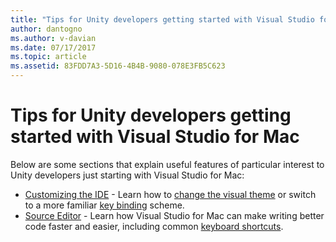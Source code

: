 ```yaml
---
title: "Tips for Unity developers getting started with Visual Studio for Mac"
author: dantogno
ms.author: v-davian
ms.date: 07/17/2017
ms.topic: article
ms.assetid: 83FDD7A3-5D16-4B4B-9080-078E3FB5C623
---
```



# Tips for Unity developers getting started with Visual Studio for Mac 

Below are some sections that explain useful features of particular interest to Unity developers just starting with Visual Studio for Mac:

* [Customizing the IDE](https://docs.microsoft.com/en-us/visualstudio/mac/customizing-the-ide) - Learn how to [change the visual theme](https://docs.microsoft.com/en-us/visualstudio/mac/customizing-the-ide#dark-theme) or switch to a more familiar [key binding](https://docs.microsoft.com/en-us/visualstudio/mac/customizing-the-ide#key-bindings) scheme.
* [Source Editor](https://docs.microsoft.com/en-us/visualstudio/mac/source-editor) - Learn how Visual Studio for Mac can make writing better code faster and easier, including common [keyboard shortcuts](https://docs.microsoft.com/en-us/visualstudio/mac/keyboard-shortcuts).
